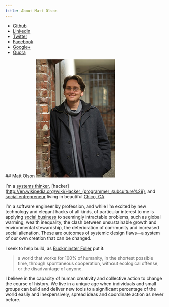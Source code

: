 ```yaml
---
title: About Matt Olson
---
```

<ul class="social_icons">
  <li><a class="fc-webicon github" href="https://github.com/mattolson">Github</a></li>
  <li><a class="fc-webicon linkedin" href="http://www.linkedin.com/in/mattolson">LinkedIn</a></li>
  <li><a class="fc-webicon twitter" href="https://twitter.com/ahbiscuits">Twitter</a></li>
  <li><a class="fc-webicon facebook" href="https://www.facebook.com/mayreasonprevail">Facebook</a></li>
  <li><a class="fc-webicon googleplus" href="https://plus.google.com/108115189098546127509/posts">Google+</a></li>
  <li><a class="fc-webicon quora" href="http://www.quora.com/Matt-Olson">Quora</a></li>
</ul>
## Matt Olson

<img class="right" src="/images/profile-large.jpg" width="250" height="375" />

I&rsquo;m a [systems thinker](http://en.wikipedia.org/wiki/Systems_thinking), [hacker](http://en.wikipedia.org/wiki/Hacker_(programmer_subculture%29), and
[social entrepreneur](http://en.wikipedia.org/wiki/Social_entrepreneurship) living in beautiful [Chico, CA](http://en.wikipedia.org/wiki/Chico,_California).

I&rsquo;m a software engineer by profession, and while I&rsquo;m excited by new technology and elegant hacks of all kinds, of particular interest to me is
applying [social business](http://en.wikipedia.org/wiki/Social_business) to seemingly intractable problems, such as global warming, wealth inequality, 
the clash between unsustainable growth and environmental stewardship, the deterioration of community and increased social alienation. These are outcomes
of systemic design flaws&mdash;a system of our own creation that can be changed.

I seek to help build, as [Buckminster Fuller](http://en.wikipedia.org/wiki/Buckminster_Fuller) put it:

> a world that works for 100% of humanity,
> in the shortest possible time,
> through spontaneous cooperation,
> without ecological offense,
> or the disadvantage of anyone.

I believe in the capacity of human creativity and collective action to change the course of history. We live in a unique age when individuals and
small groups can build and deliver new tools to a significant percentage of the world easily and inexpensively, spread ideas and coordinate action 
as never before.
